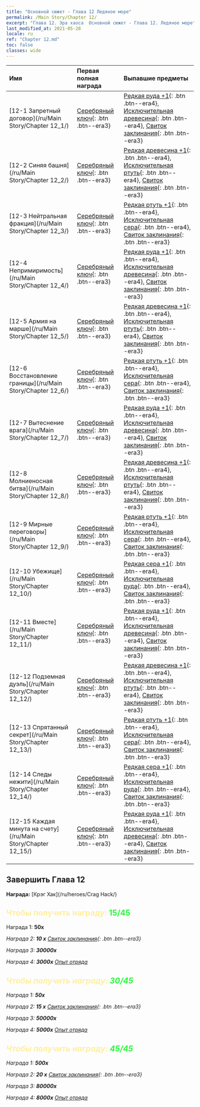 ```yaml
---
title: "Основной сюжет - Глава 12 Ледяное море"
permalink: /Main Story/Chapter 12/
excerpt: "Глава 12. Эра хаоса  Основной сюжет - Глава 12. Ледяное море"
last_modified_at: 2021-05-28
locale: ru
ref: "Chapter 12.md"
toc: false
classes: wide
---
```


  | Имя |  Первая полная награда | Выпавшие предметы |
  |:------------|:------------|:------------| 
  | [12-1 Запретный договор](/ru/Main Story/Chapter 12_1/) | [Серебряный ключ](/ItemsRU/con_693/){: .btn .btn--era3} | [Редкая руда +1](/ItemsRU/mat_40/){: .btn .btn--era4}, [Исключительная древесина](/ItemsRU/mat_34/){: .btn .btn--era4}, [Свиток заклинания](/ItemsRU/con_694/){: .btn .btn--era3} |
  | [12-2 Синяя башня](/ru/Main Story/Chapter 12_2/) | [Серебряный ключ](/ItemsRU/con_693/){: .btn .btn--era3} | [Редкая древесина +1](/ItemsRU/mat_41/){: .btn .btn--era4}, [Исключительная ртуть](/ItemsRU/mat_35/){: .btn .btn--era4}, [Свиток заклинания](/ItemsRU/con_694/){: .btn .btn--era3} |
  | [12-3 Нейтральная фракция](/ru/Main Story/Chapter 12_3/) | [Серебряный ключ](/ItemsRU/con_693/){: .btn .btn--era3} | [Редкая ртуть +1](/ItemsRU/mat_42/){: .btn .btn--era4}, [Исключительная сера](/ItemsRU/mat_36/){: .btn .btn--era4}, [Свиток заклинания](/ItemsRU/con_694/){: .btn .btn--era3} |
  | [12-4 Непримиримость](/ru/Main Story/Chapter 12_4/) | [Серебряный ключ](/ItemsRU/con_693/){: .btn .btn--era3} | [Редкая руда +1](/ItemsRU/mat_40/){: .btn .btn--era4}, [Исключительная древесина](/ItemsRU/mat_34/){: .btn .btn--era4}, [Свиток заклинания](/ItemsRU/con_694/){: .btn .btn--era3} |
  | [12-5 Армия на марше](/ru/Main Story/Chapter 12_5/) | [Серебряный ключ](/ItemsRU/con_693/){: .btn .btn--era3} | [Редкая древесина +1](/ItemsRU/mat_41/){: .btn .btn--era4}, [Исключительная ртуть](/ItemsRU/mat_35/){: .btn .btn--era4}, [Свиток заклинания](/ItemsRU/con_694/){: .btn .btn--era3} |
  | [12-6 Восстановление границы](/ru/Main Story/Chapter 12_6/) | [Серебряный ключ](/ItemsRU/con_693/){: .btn .btn--era3} | [Редкая ртуть +1](/ItemsRU/mat_42/){: .btn .btn--era4}, [Исключительная сера](/ItemsRU/mat_36/){: .btn .btn--era4}, [Свиток заклинания](/ItemsRU/con_694/){: .btn .btn--era3} |
  | [12-7 Вытеснение врага](/ru/Main Story/Chapter 12_7/) | [Серебряный ключ](/ItemsRU/con_693/){: .btn .btn--era3} | [Редкая руда +1](/ItemsRU/mat_40/){: .btn .btn--era4}, [Исключительная древесина](/ItemsRU/mat_34/){: .btn .btn--era4}, [Свиток заклинания](/ItemsRU/con_694/){: .btn .btn--era3} |
  | [12-8 Молниеносная битва](/ru/Main Story/Chapter 12_8/) | [Серебряный ключ](/ItemsRU/con_693/){: .btn .btn--era3} | [Редкая древесина +1](/ItemsRU/mat_41/){: .btn .btn--era4}, [Исключительная ртуть](/ItemsRU/mat_35/){: .btn .btn--era4}, [Свиток заклинания](/ItemsRU/con_694/){: .btn .btn--era3} |
  | [12-9 Мирные переговоры](/ru/Main Story/Chapter 12_9/) | [Серебряный ключ](/ItemsRU/con_693/){: .btn .btn--era3} | [Редкая ртуть +1](/ItemsRU/mat_42/){: .btn .btn--era4}, [Исключительная сера](/ItemsRU/mat_36/){: .btn .btn--era4}, [Свиток заклинания](/ItemsRU/con_694/){: .btn .btn--era3} |
  | [12-10 Убежище](/ru/Main Story/Chapter 12_10/) | [Серебряный ключ](/ItemsRU/con_693/){: .btn .btn--era3} | [Редкая сера +1](/ItemsRU/mat_43/){: .btn .btn--era4}, [Исключительная руда](/ItemsRU/mat_33/){: .btn .btn--era4}, [Свиток заклинания](/ItemsRU/con_694/){: .btn .btn--era3} |
  | [12-11 Вместе](/ru/Main Story/Chapter 12_11/) | [Серебряный ключ](/ItemsRU/con_693/){: .btn .btn--era3} | [Редкая руда +1](/ItemsRU/mat_40/){: .btn .btn--era4}, [Исключительная древесина](/ItemsRU/mat_34/){: .btn .btn--era4}, [Свиток заклинания](/ItemsRU/con_694/){: .btn .btn--era3} |
  | [12-12 Подземная дуэль](/ru/Main Story/Chapter 12_12/) | [Серебряный ключ](/ItemsRU/con_693/){: .btn .btn--era3} | [Редкая древесина +1](/ItemsRU/mat_41/){: .btn .btn--era4}, [Исключительная ртуть](/ItemsRU/mat_35/){: .btn .btn--era4}, [Свиток заклинания](/ItemsRU/con_694/){: .btn .btn--era3} |
  | [12-13 Спрятанный секрет](/ru/Main Story/Chapter 12_13/) | [Серебряный ключ](/ItemsRU/con_693/){: .btn .btn--era3} | [Редкая ртуть +1](/ItemsRU/mat_42/){: .btn .btn--era4}, [Исключительная сера](/ItemsRU/mat_36/){: .btn .btn--era4}, [Свиток заклинания](/ItemsRU/con_694/){: .btn .btn--era3} |
  | [12-14 Следы нежити](/ru/Main Story/Chapter 12_14/) | [Серебряный ключ](/ItemsRU/con_693/){: .btn .btn--era3} | [Редкая сера +1](/ItemsRU/mat_43/){: .btn .btn--era4}, [Исключительная руда](/ItemsRU/mat_33/){: .btn .btn--era4}, [Свиток заклинания](/ItemsRU/con_694/){: .btn .btn--era3} |
  | [12-15 Каждая минута на счету](/ru/Main Story/Chapter 12_15/) | [Серебряный ключ](/ItemsRU/con_693/){: .btn .btn--era3} | [Редкая руда +1](/ItemsRU/mat_40/){: .btn .btn--era4}, [Исключительная древесина](/ItemsRU/mat_34/){: .btn .btn--era4}, [Свиток заклинания](/ItemsRU/con_694/){: .btn .btn--era3} |


## Завершить Глава 12

 **Награда:** [Крэг Хак](/ru/heroes/Crag Hack/)



## <span style="color: #ffeea0">Чтобы получить награду: </span><span style="color: #27f73a">15/45</span>

 Награда 1:  **50x** <i class="fas fa-gem"/>

 Награда 2: **10 x** [Свиток заклинания](/ItemsRU/con_694/){: .btn .btn--era3}

 Награда 3:  **30000x** <i class="fas fa-coins"/>

 Награда 4:  **3000x** [Опыт отряда](/ItemsRU/con_902/)



## <span style="color: #ffeea0">Чтобы получить награду: </span><span style="color: #27f73a">30/45</span>

 Награда 1:  **50x** <i class="fas fa-gem"/>

 Награда 2: **15 x** [Свиток заклинания](/ItemsRU/con_694/){: .btn .btn--era3}

 Награда 3:  **50000x** <i class="fas fa-coins"/>

 Награда 4:  **5000x** [Опыт отряда](/ItemsRU/con_902/)



## <span style="color: #ffeea0">Чтобы получить награду: </span><span style="color: #27f73a">45/45</span>

 Награда 1:  **500x** <i class="fas fa-gem"/>

 Награда 2: **20 x** [Свиток заклинания](/ItemsRU/con_694/){: .btn .btn--era3}

 Награда 3:  **80000x** <i class="fas fa-coins"/>

 Награда 4:  **8000x** [Опыт отряда](/ItemsRU/con_902/)


